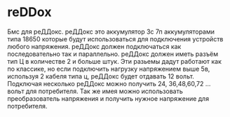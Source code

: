 # reDDox
Бмс для реДДокс.
реДДокс это аккумулятор 3с 7п аккумуляторами типа 18650 которые будут использоваться для подключения устройств любого напряжения.
реДДокс должен подключаться как последовательно так и параллельно.
реДДокс должен иметь разъём тип Ц в количестве 2 и больше штук.
Эти разьемы дадут работают как по классике, но если подключить нагрузку напряжением выше 5в, используя 2 кабеля типа ц, реДДокс будет отдавать 12 вольт. Подключая несколько реДДокс можно получить 24, 36,48,60,72 ... вольт для потребителя.
Так же имея можно использовать преобразователь напряжения и получить нужное напряжение для потребителя.

